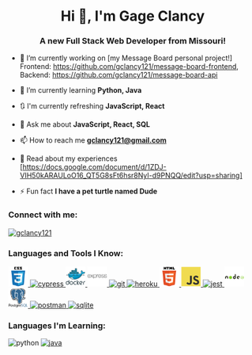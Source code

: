 <h1 align="center">Hi 👋, I'm Gage Clancy</h1>
<h3 align="center">A new Full Stack Web Developer from Missouri!</h3>

- 🔭 I’m currently working on [my Message Board personal project!] Frontend: https://github.com/gclancy121/message-board-frontend, Backend: https://github.com/gclancy121/message-board-api

- 🌱 I’m currently learning **Python, Java**
- 🔃 I'm currently refreshing **JavaScript, React**

- 💬 Ask me about **JavaScript, React, SQL**

- 📫 How to reach me **gclancy121@gmail.com**

- 📄 Read about my experiences [https://docs.google.com/document/d/1ZDJ-VIH50kARAULoO16_QT5G8sFt6hsr8NyI-d9PNQQ/edit?usp=sharing]

- ⚡ Fun fact **I have a pet turtle named Dude**

<h3 align="left">Connect with me:</h3>
<p align="left">
<a href="https://linkedin.com/in/gclancy121" target="blank"><img align="center" src="https://raw.githubusercontent.com/rahuldkjain/github-profile-readme-generator/master/src/images/icons/Social/linked-in-alt.svg" alt="gclancy121" height="30" width="40" /></a>
</p>

<h3 align="left">Languages and Tools I Know:</h3>
<p align="left"> <a href="https://www.w3schools.com/css/" target="_blank" rel="noreferrer"> <img src="https://raw.githubusercontent.com/devicons/devicon/master/icons/css3/css3-original-wordmark.svg" alt="css3" width="40" height="40"/> </a> <a href="https://www.cypress.io" target="_blank" rel="noreferrer"> <img src="https://raw.githubusercontent.com/simple-icons/simple-icons/6e46ec1fc23b60c8fd0d2f2ff46db82e16dbd75f/icons/cypress.svg" alt="cypress" width="40" height="40"/> </a> <a href="https://www.docker.com/" target="_blank" rel="noreferrer"> <img src="https://raw.githubusercontent.com/devicons/devicon/master/icons/docker/docker-original-wordmark.svg" alt="docker" width="40" height="40"/> </a> <a href="https://expressjs.com" target="_blank" rel="noreferrer"> <img src="https://raw.githubusercontent.com/devicons/devicon/master/icons/express/express-original-wordmark.svg" alt="express" width="40" height="40"/> </a> <a href="https://git-scm.com/" target="_blank" rel="noreferrer"> <img src="https://www.vectorlogo.zone/logos/git-scm/git-scm-icon.svg" alt="git" width="40" height="40"/> </a> <a href="https://heroku.com" target="_blank" rel="noreferrer"> <img src="https://www.vectorlogo.zone/logos/heroku/heroku-icon.svg" alt="heroku" width="40" height="40"/> </a> <a href="https://www.w3.org/html/" target="_blank" rel="noreferrer"> <img src="https://raw.githubusercontent.com/devicons/devicon/master/icons/html5/html5-original-wordmark.svg" alt="html5" width="40" height="40"/> </a> <a href="https://developer.mozilla.org/en-US/docs/Web/JavaScript" target="_blank" rel="noreferrer"> <img src="https://raw.githubusercontent.com/devicons/devicon/master/icons/javascript/javascript-original.svg" alt="javascript" width="40" height="40"/> </a> <a href="https://jestjs.io" target="_blank" rel="noreferrer"> <img src="https://www.vectorlogo.zone/logos/jestjsio/jestjsio-icon.svg" alt="jest" width="40" height="40"/> </a> <a href="https://nodejs.org" target="_blank" rel="noreferrer"> <img src="https://raw.githubusercontent.com/devicons/devicon/master/icons/nodejs/nodejs-original-wordmark.svg" alt="nodejs" width="40" height="40"/> </a> <a href="https://www.postgresql.org" target="_blank" rel="noreferrer"> <img src="https://raw.githubusercontent.com/devicons/devicon/master/icons/postgresql/postgresql-original-wordmark.svg" alt="postgresql" width="40" height="40"/> </a> <a href="https://postman.com" target="_blank" rel="noreferrer"> <img src="https://www.vectorlogo.zone/logos/getpostman/getpostman-icon.svg" alt="postman" width="40" height="40"/> </a> <a href="https://www.sqlite.org/" target="_blank" rel="noreferrer"> <img src="https://www.vectorlogo.zone/logos/sqlite/sqlite-icon.svg" alt="sqlite" width="40" height="40"/> </a> </p>
<h3 align="left">Languages I'm Learning:</h3>
<p align="left><a href='https://www.python.org/' target='_blank" rel='noreferrer'> <img src="https://www.vectorlogo.zone/logos/python/python-icon.svg" alt="python" width="40" height="40"/> </a> <a href='https://www.java.com/en/download/help/whatis_java.html' target='_blank" rel='noreferrer'> <img src="https://www.vectorlogo.zone/logos/java/java-icon.svg" alt="java" width="40" height="40"/> </a> </p>

